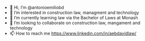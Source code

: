- 👋 Hi, I’m @antonioemiliobd
- 👀 I’m interested in construction law, managment and technology
- 🌱 I’m currently learning law via the Bachelor of Laws at Monash
- 💞️ I’m looking to collaborate on construction law, mangament and technology
- 📫 How to reach me https://www.linkedin.com/in/aebdavidlaw/

<!---
antonioemiliobd/antonioemiliobd is a ✨ special ✨ repository because its `README.md` (this file) appears on your GitHub profile.
You can click the Preview link to take a look at your changes.
--->
